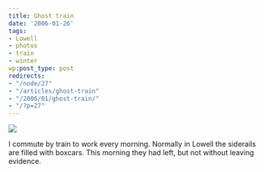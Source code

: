 ```yaml
---
title: Ghost train
date: '2006-01-26'
tags:
- Lowell
- photos
- train
- winter
wp:post_type: post
redirects:
- "/node/27"
- "/articles/ghost-train"
- "/2006/01/ghost-train/"
- "/?p=27"
---
```


[ ![](http://farm1.static.flickr.com/34/91590209_5c74999e39.jpg) ](http://www.flickr.com/photos/atomicworkshop/91590209/)

I commute by train to work every morning. Normally in Lowell the siderails are filled with boxcars. This morning they had left, but not without leaving evidence.
